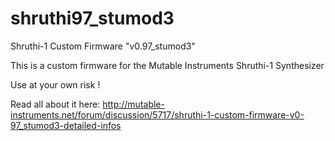 shruthi97_stumod3
=================

Shruthi-1 Custom Firmware "v0.97_stumod3"

This is a custom firmware for the Mutable Instruments Shruthi-1 Synthesizer

Use at your own risk !

Read all about it here:
http://mutable-instruments.net/forum/discussion/5717/shruthi-1-custom-firmware-v0-97_stumod3-detailed-infos
